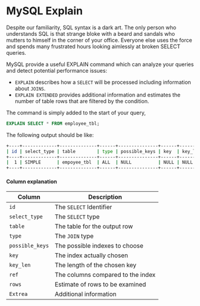 MySQL Explain
=================

Despite our familiarity, SQL syntax is a dark art. The only person who understands SQL is that strange bloke with a beard and sandals who mutters to himself in the corner of your office. Everyone else uses the force and spends many frustrated hours looking aimlessly at broken SELECT queries.

MySQL provide a useful EXPLAIN command which can analyze your queries and detect potential performance issues:

- `EXPLAIN` describes how a `SELECT` will be processed including information about `JOINS`.
- `EXPLAIN EXTENDED` provides additional information and estimates the number of table rows that are filtered by the condition.

The command is simply added to the start of your query,

```sql
EXPLAIN SELECT * FROM employee_tbl;
```

The following output should be like: 

```bash 
+----+-------------+--------------+------+---------------+------+---------+------+------+-------+
| id | select_type | table        | type | possible_keys | key  | key_len | ref  | rows | Extra |
+----+-------------+--------------+------+---------------+------+---------+------+------+-------+
|  1 | SIMPLE      | empoyee_tbl  | ALL  | NULL          | NULL | NULL    | NULL |    4 |       |
+----+-------------+--------------+------+---------------+------+---------+------+------+-------+
```

#### Column explanation

| **Column**      | **Description**                   |
| --------------- | --------------------------------- |
| `id`            | The `SELECT` Identifier           |
| `select_type`   | The `SELECT` type                 |
| `table`         | The table for the output row      |
| `type`          | The `JOIN` type                   |
| `possible_keys` | The possible indexes to choose    |
| `key`           | The index actually chosen         |
| `key_len`       | The length of the chosen key      |
| `ref`           | The columns compared to the index |
| `rows`          | Estimate of rows to be examined   |
| `Extrea`        | Additional information          |
